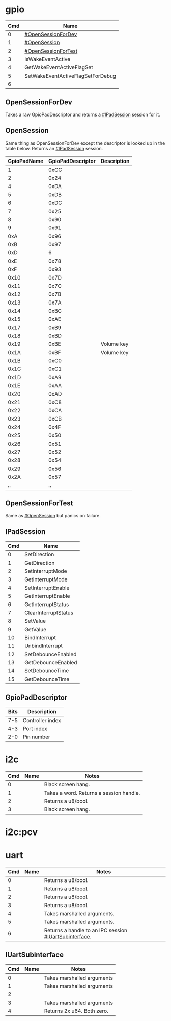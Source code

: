 # gpio

| Cmd | Name                                                   |
| --- | ------------------------------------------------------ |
| 0   | [\#OpenSessionForDev](#OpenSessionForDev "wikilink")   |
| 1   | [\#OpenSession](#OpenSession "wikilink")               |
| 2   | [\#OpenSessionForTest](#OpenSessionForTest "wikilink") |
| 3   | IsWakeEventActive                                      |
| 4   | GetWakeEventActiveFlagSet                              |
| 5   | SetWakeEventActiveFlagSetForDebug                      |
| 6   |                                                        |

## OpenSessionForDev

Takes a raw GpioPadDescriptor and returns a
[\#IPadSession](#IPadSession "wikilink") session for it.

## OpenSession

Same thing as OpenSessionForDev except the descriptor is looked up in
the table below. Returns an [\#IPadSession](#IPadSession "wikilink")
session.

| GpioPadName | GpioPadDescriptor | Description |
| ----------- | ----------------- | ----------- |
| 1           | 0xCC              |             |
| 2           | 0x24              |             |
| 4           | 0xDA              |             |
| 5           | 0xDB              |             |
| 6           | 0xDC              |             |
| 7           | 0x25              |             |
| 8           | 0x90              |             |
| 9           | 0x91              |             |
| 0xA         | 0x96              |             |
| 0xB         | 0x97              |             |
| 0xD         | 6                 |             |
| 0xE         | 0x78              |             |
| 0xF         | 0x93              |             |
| 0x10        | 0x7D              |             |
| 0x11        | 0x7C              |             |
| 0x12        | 0x7B              |             |
| 0x13        | 0x7A              |             |
| 0x14        | 0xBC              |             |
| 0x15        | 0xAE              |             |
| 0x17        | 0xB9              |             |
| 0x18        | 0xBD              |             |
| 0x19        | 0xBE              | Volume key  |
| 0x1A        | 0xBF              | Volume key  |
| 0x1B        | 0xC0              |             |
| 0x1C        | 0xC1              |             |
| 0x1D        | 0xA9              |             |
| 0x1E        | 0xAA              |             |
| 0x20        | 0xAD              |             |
| 0x21        | 0xC8              |             |
| 0x22        | 0xCA              |             |
| 0x23        | 0xCB              |             |
| 0x24        | 0x4F              |             |
| 0x25        | 0x50              |             |
| 0x26        | 0x51              |             |
| 0x27        | 0x52              |             |
| 0x28        | 0x54              |             |
| 0x29        | 0x56              |             |
| 0x2A        | 0x57              |             |
| ..          | ..                |             |

## OpenSessionForTest

Same as [\#OpenSession](#OpenSession "wikilink") but panics on failure.

## IPadSession

| Cmd | Name                 |
| --- | -------------------- |
| 0   | SetDirection         |
| 1   | GetDirection         |
| 2   | SetInterruptMode     |
| 3   | GetInterruptMode     |
| 4   | SetInterruptEnable   |
| 5   | GetInterruptEnable   |
| 6   | GetInterruptStatus   |
| 7   | ClearInterruptStatus |
| 8   | SetValue             |
| 9   | GetValue             |
| 10  | BindInterrupt        |
| 11  | UnbindInterrupt      |
| 12  | SetDebounceEnabled   |
| 13  | GetDebounceEnabled   |
| 14  | SetDebounceTime      |
| 15  | GetDebounceTime      |

## GpioPadDescriptor

| Bits | Description      |
| ---- | ---------------- |
| 7-5  | Controller index |
| 4-3  | Port index       |
| 2-0  | Pin number       |

# i2c

| Cmd | Name | Notes                                   |
| --- | ---- | --------------------------------------- |
| 0   |      | Black screen hang.                      |
| 1   |      | Takes a word. Returns a session handle. |
| 2   |      | Returns a u8/bool.                      |
| 3   |      | Black screen hang.                      |

# i2c:pcv

# uart

| Cmd | Name | Notes                                                                                    |
| --- | ---- | ---------------------------------------------------------------------------------------- |
| 0   |      | Returns a u8/bool.                                                                       |
| 1   |      | Returns a u8/bool.                                                                       |
| 2   |      | Returns a u8/bool.                                                                       |
| 3   |      | Returns a u8/bool.                                                                       |
| 4   |      | Takes marshalled arguments.                                                              |
| 5   |      | Takes marshalled arguments.                                                              |
| 6   |      | Returns a handle to an IPC session [\#IUartSubinterface](#IUartSubinterface "wikilink"). |

## IUartSubinterface

| Cmd | Name | Notes                      |
| --- | ---- | -------------------------- |
| 0   |      | Takes marshalled arguments |
| 1   |      | Takes marshalled arguments |
| 2   |      |                            |
| 3   |      | Takes marshalled arguments |
| 4   |      | Returns 2x u64. Both zero. |
